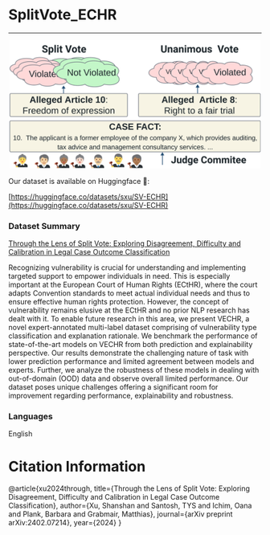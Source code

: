 # SplitVote_ECHR
-----

<p style="text-align:center;">
<img src="fig1.png" width="500" />
</p>


Our dataset is available on Huggingface 🤗:

[https://huggingface.co/datasets/sxu/SV-ECHR](https://huggingface.co/datasets/sxu/SV-ECHR)

### Dataset Summary
[Through the Lens of Split Vote: Exploring Disagreement, Difficulty and
Calibration in Legal Case Outcome Classification](https://arxiv.org/abs/2402.07214)

Recognizing vulnerability is crucial for understanding and implementing targeted support to empower individuals in need. This is especially important at the European Court of Human Rights (ECtHR), where the court adapts Convention standards to meet actual individual needs and thus to ensure effective human rights protection. However, the concept of vulnerability remains elusive at the ECtHR and no prior NLP research has dealt with it. To enable future research in this area, we present VECHR, a novel expert-annotated multi-label dataset comprising of vulnerability type classification and explanation rationale. We benchmark the performance of state-of-the-art models on VECHR from both prediction and explainability perspective. Our results demonstrate the challenging nature of task with lower prediction performance and limited agreement between models and experts. Further, we analyze the robustness of these models in dealing with out-of-domain (OOD) data and observe overall limited performance. Our dataset poses unique challenges offering a significant room for improvement regarding performance, explainability and robustness.

### Languages
English



# Citation Information
@article{xu2024through,
  title={Through the Lens of Split Vote: Exploring Disagreement, Difficulty and Calibration in Legal Case Outcome Classification},
  author={Xu, Shanshan and Santosh, TYS and Ichim, Oana and Plank, Barbara and Grabmair, Matthias},
  journal={arXiv preprint arXiv:2402.07214},
  year={2024}
}

